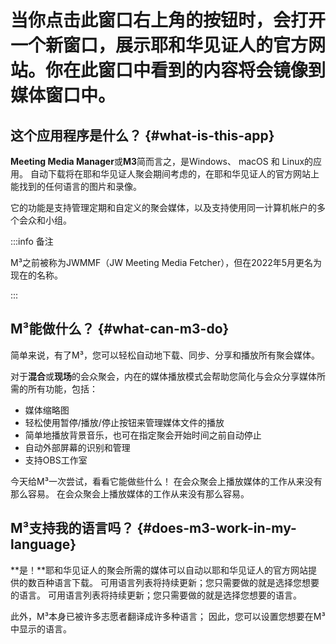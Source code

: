# 当你点击此窗口右上角的按钮时，会打开一个新窗口，展示耶和华见证人的官方网站。你在此窗口中看到的内容将会镜像到媒体窗口中。

## 这个应用程序是什么？ {#what-is-this-app}

**Meeting Media Manager**或**M3**简而言之，是Windows、 macOS 和 Linux的应用。 自动下载将在耶和华见证人聚会期间考虑的，在耶和华见证人的官方网站上能找到的任何语言的图片和录像。

它的功能是支持管理定期和自定义的聚会媒体，以及支持使用同一计算机帐户的多个会众和小组。

:::info 备注

M³之前被称为JWMMF（JW Meeting Media Fetcher），但在2022年5月更名为现在的名称。

:::

## M³能做什么？ {#what-can-m3-do}

简单来说，有了M³，您可以轻松自动地下载、同步、分享和播放所有聚会媒体。

对于**混合**或**现场**的会众聚会，内在的媒体播放模式会帮助您简化与会众分享媒体所需的所有功能，包括：

- 媒体缩略图
- 轻松使用暂停/播放/停止按钮来管理媒体文件的播放
- 简单地播放背景音乐，也可在指定聚会开始时间之前自动停止
- 自动外部屏幕的识别和管理
- 支持OBS工作室

<!-- As for fully **remote** congregation Zoom meetings, the inbuilt MP4 conversion feature in M³ enables you to share media files of all types easily, using Zoom's native MP4 sharing feature. -->

今天给M³一次尝试，看看它能做些什么！ 在会众聚会上播放媒体的工作从来没有那么容易。 在会众聚会上播放媒体的工作从来没有那么容易。

## M³支持我的语言吗？ {#does-m3-work-in-my-language}

\*\*是！\*\*耶和华见证人的聚会所需的媒体可以自动以耶和华见证人的官方网站提供的数百种语言下载。 可用语言列表将持续更新；您只需要做的就是选择您想要的语言。 可用语言列表将持续更新；您只需要做的就是选择您想要的语言。

此外，M³本身已被许多志愿者翻译成许多种语言； 因此，您可以设置您想要在M³中显示的语言。
